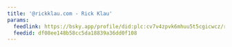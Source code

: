 ```yaml
---
title: '@rickklau.com - Rick Klau'
params:
  feedlink: https://bsky.app/profile/did:plc:cv7v4zpvk6mhuu5t5cgicwcz/rss
  feedid: df08ee148b58cc5da18839a36dd0f108
---
```

